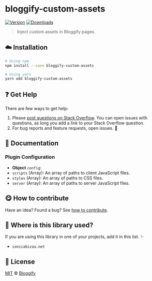 <!-- Please do not edit this file. Edit the `blah` field in the `package.json` instead. If in doubt, open an issue. -->


















# bloggify-custom-assets

 [![Version](https://img.shields.io/npm/v/bloggify-custom-assets.svg)](https://www.npmjs.com/package/bloggify-custom-assets) [![Downloads](https://img.shields.io/npm/dt/bloggify-custom-assets.svg)](https://www.npmjs.com/package/bloggify-custom-assets)







> Inject custom assets in Bloggify pages.

















## :cloud: Installation

```sh
# Using npm
npm install --save bloggify-custom-assets

# Using yarn
yarn add bloggify-custom-assets
```






















## :question: Get Help

There are few ways to get help:



 1. Please [post questions on Stack Overflow](https://stackoverflow.com/questions/ask). You can open issues with questions, as long you add a link to your Stack Overflow question.
 2. For bug reports and feature requests, open issues. :bug:





## :memo: Documentation


### Plugin Configuration

- **Object** `config`:
- `scripts` (Array): An array of paths to client JavaScript files.
- `styles` (Array): An array of paths to CSS files.
- `server` (Array): An array of paths to server JavaScript files.














## :yum: How to contribute
Have an idea? Found a bug? See [how to contribute][contributing].
















## :dizzy: Where is this library used?
If you are using this library in one of your projects, add it in this list. :sparkles:

 - `ionicabizau.net`











## :scroll: License

[MIT][license] © [Bloggify][website]






[license]: /LICENSE
[website]: https://bloggify.org
[contributing]: /CONTRIBUTING.md
[docs]: /DOCUMENTATION.md
